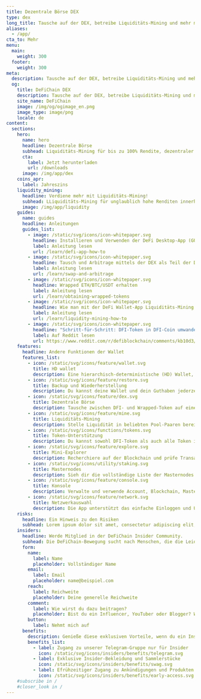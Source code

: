 ```yaml
---
title: Dezentrale Börse DEX 
type: dex
long_title: Tausche auf der DEX, betreibe Liquiditäts-Mining und mehr mit der DeFi Wallet App. Verfügbar für Windows, macOS und Linux
aliases:
  - /app/
cta_to: Mehr
menu:
  main:
    weight: 300
  footer:
    weight: 300
meta:
  description: Tausche auf der DEX, betreibe Liquiditäts-Mining und mehr mit der DeFi Wallet App. Verfügbar für Windows, macOS und Linux
  og:
    title: DeFiChain DEX
    description: Tausche auf der DEX, betreibe Liquiditäts-Mining und mehr mit der DeFi Wallet App. Verfügbar für Windows, macOS und Linux
    site_name: DeFiChain
    image: /img/og/ogimage_en.png
    image_type: image/png
    locale: de
content:
  sections:
    hero:
      name: hero
      headline: Dezentrale Börse
      subhead: Liquiditäts-Mining für bis zu 100% Rendite, dezentraler Tausch, Arbitrage und mehr, mit der DeFi Wallet. Verfügbar für Windows, macOS und Linux.
      cta:
        label: Jetzt herunterladen
        url: /downloads
      image: /img/app/dex
    coins_apr:
      label: Jahreszins
    liquidity_mining:
      headline: Verdiene mehr mit Liquiditäts-Mining!
      subhead: LLiquiditäts-Mining für unglaublich hohe Renditen innerhalb der App! Stelle Liquidität für BTC, ETH, USDT und viele andere Pool-Paare bereit, um die dezentrale Börse zu betreiben, und verdiene im Gegenzug Gebühren und hohe Blockprämien. Du kannst deine Liquidität jederzeit abheben.
      image: /img/app/liquidity
    guides:
      name: guides
      headline: Anleitungen
      guides_list:
        - image: /static/svg/icons/icon-whitepaper.svg
          headline: Installieren und Verwenden der DeFi Desktop-App (GUI)
          label: Anleitung lesen
          url: /learn/defi-app-how-to
        - image: /static/svg/icons/icon-whitepaper.svg
          headline: Tausch und Arbitrage mittels der DEX als Teil der DeFi Wallet-App
          label: Anleitung lesen
          url: /learn/swap-and-arbitrage
        - image: /static/svg/icons/icon-whitepaper.svg
          headline: Wrapped ETH/BTC/USDT erhalten
          label: Anleitung lesen
          url: /learn/obtaining-wrapped-tokens
        - image: /static/svg/icons/icon-whitepaper.svg
          headline: Wie man mit der DeFi Wallet-App Liquiditäts-Mining betreibt
          label: Anleitung lesen
          url: /learn/liquidity-mining-how-to
        - image: /static/svg/icons/icon-whitepaper.svg
          headline: "Schritt-für-Schritt: DFI-Token in DFI-Coin umwandeln"
          label: Auf Reddit lesen
          url: https://www.reddit.com/r/defiblockchain/comments/kb10d3/stepbystep_changing_dfitoken_to_dficoin/
    features:
      headline: Andere Funktionen der Wallet
      features_list:
        - icon: /static/svg/icons/feature/wallet.svg
          title: HD wallet
          description: Eine hierarchisch-deterministische (HD) Wallet, die auf dem führenden BIP39-Standard basiert.
        - icon: /static/svg/icons/feature/restore.svg
          title: Backup und Wiederherstellung
          description: Du kannst deine Wallet und dein Guthaben jederzeit mit deinem 24 Wörter Seed sichern und wiederherstellen.
        - icon: /static/svg/icons/feature/dex.svg
          title: Dezentrale Börse
          description: Tausche zwischen DFI- und Wrapped-Token auf einer vollständig dezentralen Exchange.
        - icon: /static/svg/icons/feature/mine.svg
          title: Liquiditäts-Mining
          description: Stelle Liquidität in beliebten Pool-Paaren bereit und betreibe Liquiditäts-Mining, um potenziell hohe Renditen zu erzielen.
        - icon: /static/svg/icons/functions/tokens.svg
          title: Token-Unterstützung
          description: Du kannst sowohl DFI-Token als auch alle Token im DeFiChain-Ökosystem speichern und damit Transaktionen durchführen.
        - icon: /static/svg/icons/feature/explore.svg
          title: Mini-Explorer
          description: Recherchiere auf der Blockchain und prüfe Transaktionen.
        - icon: /static/svg/icons/utility/staking.svg
          title: Masternodes
          description: Sieh dir die vollständige Liste der Masternodes an und erstelle deine eigenen Masternodes.
        - icon: /static/svg/icons/feature/console.svg
          title: Konsole
          description: Verwalte und verwende Account, Blockchain, Masternode, Mining, Netzwerk, Wallet-Befehle und mehr.
        - icon: /static/svg/icons/feature/network.svg
          title: Netzwerkauswahl
          description: Die App unterstützt das einfache Einloggen und Umschalten zwischen Mainnet und Testnet.
    risks:
      headline: Ein Hinweis zu den Risiken
      subhead: Lorem ipsum dolor sit amet, consectetur adipiscing elit, sed do eiusmod tempor incididunt ut labore et dolore magna aliqua. Ut enim ad minim veniam, quis nostrud exercitation ullamco laboris nisi ut aliquip ex ea commodo consequat.
    insiders:
      headline: Werde Mitglied in der DeFiChain Insider Community.
      subhead: Die DeFiChain-Bewegung sucht nach Menschen, die die Leidenschaft und die Reichweite haben, die Bewegung zu verbreiten - melde dich unten an.
      form:
        name:
          label: Name
          placeholder: Vollständiger Name
        email:
          label: Email
          placeholder: name@beispiel.com
        reach:
          label: Reichweite
          placeholder: Deine generelle Reichweite
        comment:
          label: Wie wirst du dazu beitragen?
          placeholder: Bist du ein Influencer, YouTuber oder Blogger? Was kannst du für die Bewegung tun, und was kann die Bewegung für dich tun? Erzähl uns mehr.
        button:
          label: Nehmt mich auf
      benefits:
        description: Genieße diese exklusiven Vorteile, wenn du ein Insider wirst.
        benefits_list:
          - label: Zugang zu unserer Telegram-Gruppe nur für Insider
            icon: /static/svg/icons/insiders/benefits/telegram.svg
          - label: Exklusive Insider-Bekleidung und Sammlerstücke
            icon: /static/svg/icons/insiders/benefits/swag.svg
          - label: Efrühzeitiger Zugang zu Ankündigungen und Produkten
            icon: /static/svg/icons/insiders/benefits/early-access.svg
    #subscribe in /
    #closer_look in /
---
```

